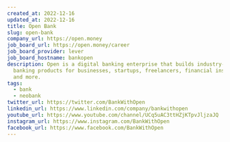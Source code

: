 ```yaml
---
created_at: 2022-12-16
updated_at: 2022-12-16
title: Open Bank
slug: open-bank
company_url: https://open.money
job_board_url: https://open.money/career
job_board_provider: lever
job_board_hostname: bankopen
description: Open is a digital banking enterprise that builds industry-defining
  banking products for businesses, startups, freelancers, financial institutions
  and more.
tags:
  - bank
  - neobank
twitter_url: https://twitter.com/BankWithOpen
linkedin_url: https://www.linkedin.com/company/bankwithopen
youtube_url: https://www.youtube.com/channel/UCq5uAC3ttHZjKTpvJljzaJQ
instagram_url: https://www.instagram.com/BankWithOpen
facebook_url: https://www.facebook.com/BankWithOpen
---
```

